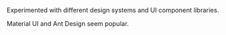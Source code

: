 Experimented with different design systems and UI component libraries.

Material UI and Ant Design seem popular.